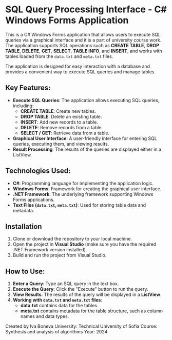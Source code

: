 # SQL Query Processing Interface - C# Windows Forms Application

This is a C# Windows Forms application that allows users to execute SQL queries via a graphical interface and it is a part of university course work. The application supports SQL operations such as **CREATE TABLE**, **DROP TABLE**, **DELETE**, **GET**, **SELECT**, **TABLE INFO**, and **INSERT**, and works with tables loaded from the `data.txt` and `meta.txt` files.

The application is designed for easy interaction with a database and provides a convenient way to execute SQL queries and manage tables.

## Key Features:
- **Execute SQL Queries**: The application allows executing SQL queries, including:
  - **CREATE TABLE**: Create new tables.
  - **DROP TABLE**: Delete an existing table.
  - **INSERT**: Add new records to a table.
  - **DELETE**: Remove records from a table.
  - **SELECT / GET**: Retrieve data from a table.
- **Graphical User Interface**: A user-friendly interface for entering SQL queries, executing them, and viewing results.
- **Result Processing**: The results of the queries are displayed either in a ListView.

## Technologies Used:
- **C#**: Programming language for implementing the application logic.
- **Windows Forms**: Framework for creating the graphical user interface.
- **.NET Framework**: The underlying framework supporting Windows Forms applications.
- **Text Files (`data.txt`, `meta.txt`)**: Used for storing table data and metadata.

## Installation

1. Clone or download the repository to your local machine.
2. Open the project in **Visual Studio** (make sure you have the required .NET Framework version installed).
3. Build and run the project from Visual Studio.

## How to Use:

1. **Enter a Query**: Type an SQL query in the text box.
2. **Execute the Query**: Click the "Execute" button to run the query.
3. **View Results**: The results of the query will be displayed in a **ListView**.
5. **Working with `data.txt` and `meta.txt` files**:
   - **data.txt** contains data for the tables.
   - **meta.txt** contains metadata for the table structure, such as column names and data types.

Created by Iva Boneva
University: Technical University of Sofia
Course: Synthesis and analysis of algorithms
Year: 2024
